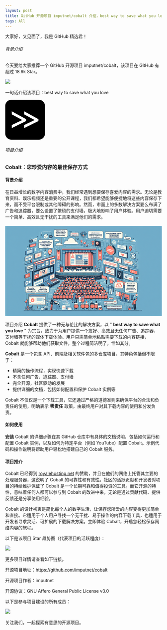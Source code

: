 ```yaml
---
layout: post
title: GitHub 开源项目 imputnet/cobalt 介绍，best way to save what you love
tags: All
---
```


大家好，又见面了，我是 GitHub 精选君！

###### 背景介绍

今天要给大家推荐一个 GitHub 开源项目 imputnet/cobalt，该项目在 GitHub 有超过 18.9k Star。

![](https://stats.deeptrain.net/repo/imputnet/cobalt/?theme=light)

一句话介绍该项目：best way to save what you love




![](https://raw.githubusercontent.com/imputnet/cobalt/master/web/static/favicon.png)


###### 项目介绍

### Cobalt：您珍爱内容的最佳保存方式

#### 背景介绍
在日益增长的数字内容消费中，我们经常遇到想要保存喜爱内容的需求。无论是教育资料、娱乐视频还是重要的公开课程，我们都希望能够便捷地将这些内容保存下来，而不受平台限制或其他障碍的影响。然而，市面上的多数解决方案要么布满了广告和追踪器，要么设置了繁琐的支付墙，极大地影响了用户体验。用户迫切需要一个简单、高效且无干扰的工具来满足他们的需求。

#### 

![](https://raw.githubusercontent.com/ZhuPeng/pic/master/mac/compress_tmp-b88295df372dfbc78873516f8c841ee3.png)

项目介绍
**Cobalt** 提供了一种无与伦比的解决方案，以 " **best way to save what you love** " 为宗旨，致力于为用户提供一个友好、高效且无任何广告、追踪器、支付墙等干扰的媒体下载体验。用户只需简单地粘贴需要下载的内容链接，Cobalt 就能够帮助他们获取文件，整个过程简洁明了，恰如其分。

**Cobalt** 是一个包含 API、前端及相关软件包的多仓库项目，其特色包括但不限于：
- 精简的操作流程，实现快速下载
- 不含任何广告、追踪器、支付墙
- 完全开源，社区驱动的发展
- 提供详细的文档，包括如何配置和保护 Cobalt 实例等

Cobalt 不仅仅是一个下载工具，它还通过严格的道德准则来确保平台的合法和负责任的使用，明确表示 **零责任** 政策，由最终用户对其下载内容的使用和分发负责。

#### 如何使用
**安装** Cobalt 的详细步骤在其 GitHub 仓库中有具体的文档说明，包括如何运行和配置 Cobalt 实例，以及如何为特定平台（例如 YouTube）配置 Cobalt。示例代码和操作说明将帮助用户轻松地搭建自己的 Cobalt 服务。

#### 项目推介
Cobalt 已经得到 [royalehosting.net](https://royalehosting.net/?partner=cobalt) 的赞助，并且在他们的网络上托管其主要的处理服务器，这说明了 Cobalt 的可靠性和有效性。社区的活跃贡献和开发者对项目的持续维护保证了 Cobalt 是一个长期可靠和值得投资的工具。而它开源的特性，意味着任何人都可以参与到 Cobalt 的改进中来，无论是通过贡献代码、提供反馈还是分享使用经验。

Cobalt 的设计初衷是简化每个人的数字生活，让保存您所爱的内容变得更加简单和直接。它适用于个人用户寻找一个无干扰、易于操作的内容下载工具，也适用于开发者寻求灵活、可扩展的下载解决方案。立即体验 Cobalt，开启您轻松保存网络内容的旅程。

以下是该项目 Star 趋势图（代表项目的活跃程度）：

![](https://api.star-history.com/svg?repos=imputnet/cobalt&type=Timeline)

更多项目详情请查看如下链接。

开源项目地址：https://github.com/imputnet/cobalt 

开源项目作者：imputnet

开源协议：GNU Affero General Public License v3.0

以下是参与项目建设的所有成员：

![](https://contrib.rocks/image?repo=imputnet/cobalt)

关注我们，一起探索有意思的开源项目。

